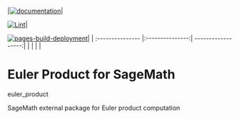 

|[![documentation](https://github.com/archimede-institut/sage-euler-product/actions/workflows/manual.yml/badge.svg)](https://github.com/archimede-institut/sage-euler-product/actions/workflows/manual.yml)|

[![Lint](https://github.com/archimede-institut/sage-euler-product/actions/workflows/lint.yml/badge.svg)](https://github.com/archimede-institut/sage-euler-product/actions/workflows/lint.yml)|

[![pages-build-deployment](https://github.com/archimede-institut/sage-euler-product/actions/workflows/pages/pages-build-deployment/badge.svg)](https://github.com/archimede-institut/sage-euler-product/actions/workflows/pages/pages-build-deployment)|
| :--------------- |:---------------:| ------------------:|
|                  |                 |                    |

# Euler Product for SageMath

euler_product

SageMath external package for Euler product computation
